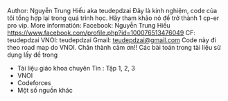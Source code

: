 Author: Nguyễn Trung Hiếu aka teudepdzai
Đây là kinh nghiệm, code của tôi tổng hợp lại trong quá trình học. Hãy tham khảo nó để trở thành 1 cp-er pro vip.
More informatión:
Facebook: Nguyễn Trung Hiếu 
https://www.facebook.com/profile.php?id=100076513476049
CF: teudepdzai
VNOI: teudepdzai
Gmail: teudepdzai@gmail.com
Code này đi theo road map do VNOI. Chân thành cảm ơn!!
Các bài toán trong tài liệu sử dụng lấy đề trong 
-	Tài liệu giáo khoa chuyên Tin : Tập 1, 2, 3
-	VNOI
-	Codeforces
-	Một số nguồn khác
